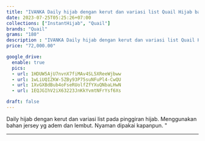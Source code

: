 ```yaml
---
title: "IVANKA Daily hijab dengan kerut dan variasi list Quail Hijab bahan jersey"
date: 2023-07-25T05:25:26+07:00
collections: ["InstantHijab", "Quail"]
brands: "Quail"
grams: "180"
description : "IVANKA Daily hijab dengan kerut dan variasi list Quail Hijab bahan jersey"
price: "72,000.00"

google_drive:
  enable: true
  pics:
  - url: 1HDUW5AjU7nvnX7fiMAv4SL5XReeWjbww
  - url: 1wLiUQIZKW-5ZBy93P75suNFuPl4-CwQU
  - url: 1XvGXBdBub4oFseRUolfZfYXuQNbaLHwN
  - url: 1EQJGIhV2iX63223JnKkYvmtNFrYsf6Xs

draft: false
---
```


Daily hijab dengan kerut dan variasi list pada pinggiran hijab. Menggunakan bahan jersey yg adem dan lembut. Nyaman dipakai kapanpun.                 "

----------    
 
